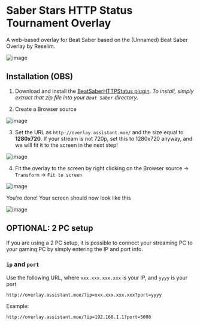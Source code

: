 # Saber Stars HTTP Status Tournament Overlay

A web-based overlay for Beat Saber based on the (Unnamed) Beat Saber Overlay by Reselim.

![image](https://imgur.com/2t8U0KW.png)

## Installation (OBS)

1. Download and install the [BeatSaberHTTPStatus plugin](https://github.com/benneeh/beatsaber-http-status/releases/download/v1.5.1b/BeatSaberHTTPStatus-1.5.1-bs1.0.0-de4e310a.zip). *To install, simply extract that zip file into your `Beat Saber` directory.*

2. Create a Browser source

![image](https://imgur.com/mYnlAIT.png)

3. Set the URL as `http://overlay.assistant.moe/` and the size equal to **1280x720**. If your stream is not 720p, set this to 1280x720 anyway, and we will fit it to the screen in the next step!

![image](https://imgur.com/h6BVGye.png)

4. Fit the overlay to the screen by right clicking on the Browser source -> `Transform` -> `Fit to screen`

![image](https://imgur.com/zQdc2gR.png)


You're done! Your screen should now look like this

![image](https://imgur.com/QEFmuWa.png)

## OPTIONAL: 2 PC setup

If you are using a 2 PC setup, it is possible to connect your streaming PC to your gaming PC by simply entering the IP and port info.

### `ip` and `port`

Use the following URL, where `xxx.xxx.xxx.xxx` is your IP, and `yyyy` is your port

```
http://overlay.assistant.moe/?ip=xxx.xxx.xxx.xxx?port=yyyy
```

Example:
```
http://overlay.assistant.moe/?ip=192.168.1.1?port=5000
```
